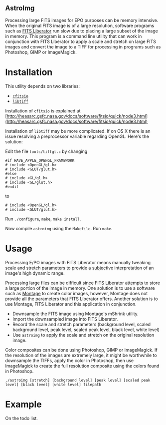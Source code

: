 AstroImg
--------

Processing large FITS images for EPO purposes can be memory intensive.  When the original FITS image is of a large resolution, software programs such as [FITS Liberator](http://www.spacetelescope.org/projects/fits_liberator/) run slow due to placing a large subset of the image in memory.  This program is a command line utility that can work in conjunction with FITS Liberator to apply a scale and stretch on large FITS images and convert the image to a TIFF for processing in programs such as Photoshop, GIMP or ImageMagick.

Installation
============
This utility depends on two libraries:

* [`cfitsio`](http://heasarc.gsfc.nasa.gov/fitsio/)
* [`libtiff`](http://www.libtiff.org/)

Installation of `cfitsio` is explained at [http://heasarc.gsfc.nasa.gov/docs/software/fitsio/quick/node3.html](http://heasarc.gsfc.nasa.gov/docs/software/fitsio/quick/node3.html)

Installation of `libtiff` may be more complicated.  If on OS X there is an issue resolving a preprocessor variable regarding OpenGL.  Here's the solution:

Edit the file `tools/tiffgt.c` by changing

    #if HAVE_APPLE_OPENGL_FRAMEWORK
    # include <OpenGL/gl.h>
    # include <GLUT/glut.h>
    #else
    # include <GL/gl.h>
    # include <GL/glut.h>
    #endif
    
to

    # include <OpenGL/gl.h>
    # include <GLUT/glut.h>

Run `./configure`, `make`, `make install`.

Now compile `astroimg` using the `Makefile`.  Run `make`.

Usage
=====

Processing E/PO images with FITS Liberator means manually tweaking scale and stretch parameters to provide a subjective interpretation of an image's high dynamic range.

Processing large files can be difficult since FITS Liberator attempts to store a large portion of the image in memory.  One solution is to use a software such as [Montage](http://montage.ipac.caltech.edu/) to create color images, however, Montage does not provide all the parameters that FITS Liberator offers.  Another solution is to use Montage, FITS Liberator and this application in conjunction.

* Downsample the FITS image using Montage's mShrink utility.
* Import the downsampled image into FITS Liberator.
* Record the scale and stretch parameters (background level, scaled background level, peak level, scaled peak level, black level, white level)
* Use `astroimg` to apply the scale and stretch on the original resolution image.

Color composites can be done using Photoshop, GIMP or ImageMagick.  If the resolution of the images are extremely large, it might be worthwhile to downsample the TIFFs, apply the color in Photoshop, then use ImageMagick to create the full resolution composite using the colors found in Photoshop.

    ./astroimg [stretch] [background level] [peak level] [scaled peak level] [black level] [white level] filepath

Example
=======

On the todo list.
  